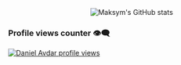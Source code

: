 

<div align="center">
<img alt="Maksym's GitHub stats" src="https://github-readme-stats.vercel.app/api?username=danielavdar&show_icons=true&theme=transparent"/>

</div>

### Profile views counter 👁️‍🗨️
[![Daniel Avdar profile views](https://u8views.com/api/v1/github/profiles/66269169/views/day-week-month-total-count.svg)](https://u8views.com/github/DanielAvdar)


